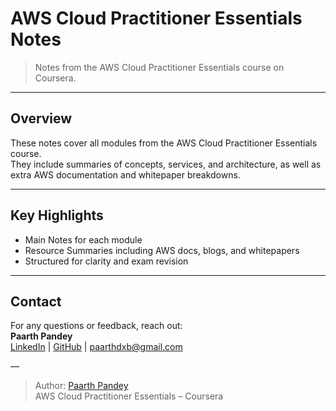 # AWS Cloud Practitioner Essentials Notes

> Notes from the AWS Cloud Practitioner Essentials course on Coursera.

---

## Overview

These notes cover all modules from the AWS Cloud Practitioner Essentials course.  
They include summaries of concepts, services, and architecture, as well as extra AWS documentation and whitepaper breakdowns.

---

## Key Highlights

- Main Notes for each module
- Resource Summaries including AWS docs, blogs, and whitepapers
- Structured for clarity and exam revision

---

## Contact

For any questions or feedback, reach out:  
**Paarth Pandey**  
[LinkedIn](https://www.linkedin.com/in/paarth-pandey-13779529b/) | [GitHub](https://github.com/paarthpandey10) | paarthdxb@gmail.com

—

> Author: [Paarth Pandey](https://github.com/paarthpandey10)  
> AWS Cloud Practitioner Essentials – Coursera
